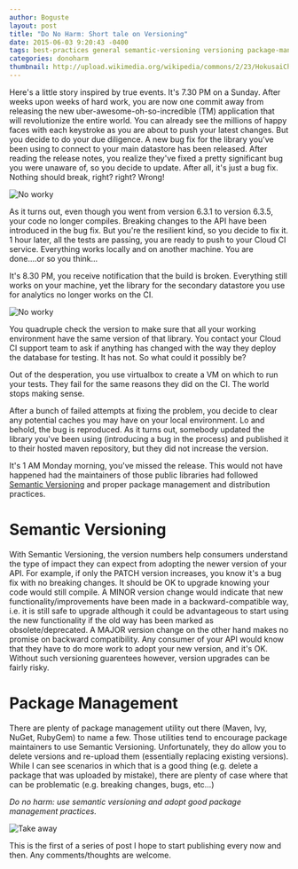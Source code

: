 ```yaml
---
author: Boguste
layout: post
title: "Do No Harm: Short tale on Versioning"
date: 2015-06-03 9:20:43 -0400
tags: best-practices general semantic-versioning versioning package-management
categories: donoharm
thumbnail: http://upload.wikimedia.org/wikipedia/commons/2/23/HokusaiChushingura.jpg
---
```


Here's a little story inspired by true events. It's 7.30 PM on a Sunday. After weeks upon weeks of hard work, you are now one commit away from releasing the new uber-awesome-oh-so-incredible (TM) application that will revolutionize the entire world. You can already see the millions of happy faces with each keystroke as you are about to push your latest changes. But you decide to do your due diligence. A new bug fix for the library you've been using to connect to your main datastore has been released. After reading the release notes, you realize they've fixed a pretty significant bug you were unaware of, so you decide to update. After all, it's just a bug fix. Nothing should break, right? right? Wrong!

<img src="https://cat7cat.files.wordpress.com/2011/07/funny-pictures-cat-moon.jpg" align="middle" alt="No worky"/>

As it turns out, even though you went from version 6.3.1 to version 6.3.5, your code no longer compiles. Breaking changes to the API have been introduced in the bug fix. But you're the resilient kind, so you decide to fix it. 1 hour later, all the tests are passing, you are ready to push to your Cloud CI service. Everything works locally and on another machine. You are done....or so you think...

It's 8.30 PM, you receive notification that the build is broken. Everything still works on your machine, yet the library for the secondary datastore you use for analytics no longer works on the CI. 

<img src="http://www.buildsonmymachine.com/images/Row2_2a.jpg" align="middle" alt="No worky"/>

You quadruple check the version to make sure that all your working environment have the same version of that library. You contact your Cloud CI support team to ask if anything has changed with the way they deploy the database for testing. It has not. So what could it possibly be? 

Out of the desperation, you use virtualbox to create a VM on which to run your tests. They fail for the same reasons they did on the CI. The world stops making sense. 

After a bunch of failed attempts at fixing the problem, you decide to clear any potential caches you may have on your local environment. Lo and behold, the bug is reproduced. As it turns out, somebody updated the library you've been using (introducing a bug in the process) and published it to their hosted maven repository, but they did not increase the version.

It's 1 AM Monday morning, you've missed the release. This would not have happened had the maintainers of those public libraries had followed [Semantic Versioning](http://semver.org/) and proper package management and distribution practices.

Semantic Versioning
================

With Semantic Versioning, the version numbers help consumers understand the type of impact they can expect from adopting the newer version of your API. For example, if only the PATCH version increases, you know it's a bug fix with no breaking changes. It should be OK to upgrade knowing your code would still compile. A MINOR version change would indicate that new functionality/improvements have been made in a backward-compatible way, i.e. it is still safe to upgrade although it could be advantageous to start using the new functionality if the old way has been marked as obsolete/deprecated. A MAJOR version change on the other hand makes no promise on backward compatibility. Any consumer of your API would know that they have to do more work to adopt your new version, and it's OK. Without such versioning guarentees however, version upgrades can be fairly risky.

Package Management
==================

There are plenty of package management utility out there (Maven, Ivy, NuGet, RubyGem) to name a few. Those utilities tend to encourage package maintainers to use Semantic Versioning. Unfortunately, they do allow you to delete versions and re-upload them (essentially replacing existing versions). While I can see scenarios in which that is a good thing (e.g. delete a package that was uploaded by mistake), there are plenty of case where that can be problematic (e.g. breaking changes, bugs, etc...)

*Do no harm: use semantic versioning and adopt good package management practices.*

<img src="http://cdn.meme.am/instances/500x/45826.jpg" align="middle" alt="Take away"/>

This is the first of a series of post I hope to start publishing every now and then. Any comments/thoughts are welcome.
